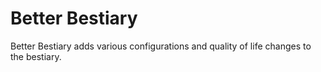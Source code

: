 # Better Bestiary
Better Bestiary adds various configurations and quality of life changes to the bestiary.
